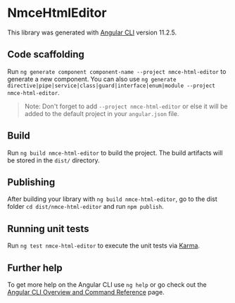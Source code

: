 # NmceHtmlEditor

This library was generated with [Angular CLI](https://github.com/angular/angular-cli) version 11.2.5.

## Code scaffolding

Run `ng generate component component-name --project nmce-html-editor` to generate a new component. You can also use `ng generate directive|pipe|service|class|guard|interface|enum|module --project nmce-html-editor`.
> Note: Don't forget to add `--project nmce-html-editor` or else it will be added to the default project in your `angular.json` file. 

## Build

Run `ng build nmce-html-editor` to build the project. The build artifacts will be stored in the `dist/` directory.

## Publishing

After building your library with `ng build nmce-html-editor`, go to the dist folder `cd dist/nmce-html-editor` and run `npm publish`.

## Running unit tests

Run `ng test nmce-html-editor` to execute the unit tests via [Karma](https://karma-runner.github.io).

## Further help

To get more help on the Angular CLI use `ng help` or go check out the [Angular CLI Overview and Command Reference](https://angular.io/cli) page.
